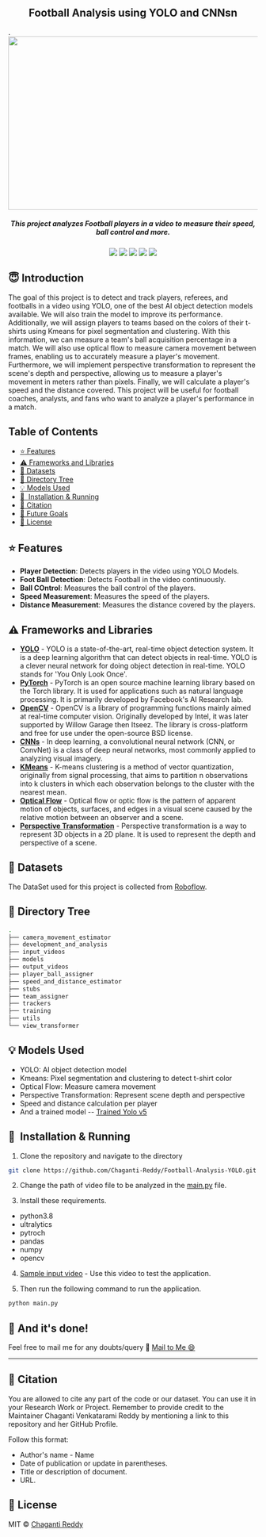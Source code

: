<h2 align="center">Football Analysis using YOLO and CNNsn</h2>. 

<div align= "center"><img src="output_videos/screenshot.png" width="550" height="350"/>
  <h5>This project analyzes Football players in a video to measure their speed, ball control and more.</h5>
</div>

<div align="center">
    <a href="https://www.python.org/"><img src="https://img.shields.io/badge/python-v3.8-blue?style=flat-square"/></a>
    <img src="https://img.shields.io/github/issues/Chaganti-Reddy/Football-Analysis-YOLO?tyle=flat-square"/>
    <img src="https://img.shields.io/github/stars/Chaganti-Reddy/Football-Analysis-YOLO?style=flat-square"/>
    <img src="https://img.shields.io/github/forks/Chaganti-Reddy/Football-Analysis-YOLO?style=flat-square"/>
    <a href="https://github.com/Chaganti-Reddy/Football-Analysis-YOLO/issues"><img src="https://img.shields.io/github/issues/Chaganti-Reddy/Football-Analysis-YOLO?style=flat-square"/></a>
</div>

## :innocent: Introduction

The goal of this project is to detect and track players, referees, and footballs in a video using YOLO, one of the best AI object detection models available. We will also train the model to improve its performance. Additionally, we will assign players to teams based on the colors of their t-shirts using Kmeans for pixel segmentation and clustering. With this information, we can measure a team's ball acquisition percentage in a match. We will also use optical flow to measure camera movement between frames, enabling us to accurately measure a player's movement. Furthermore, we will implement perspective transformation to represent the scene's depth and perspective, allowing us to measure a player's movement in meters rather than pixels. Finally, we will calculate a player's speed and the distance covered. This project will be useful for football coaches, analysts, and fans who want to analyze a player's performance in a match. 

## Table of Contents

- [:star: Features](#star-features)
- [:warning: Frameworks and Libraries](#warning-frameworks-and-libraries)
- [:file_folder: Datasets](#file_folder-datasets)
- [📂 Directory Tree](#-directory-tree)
- [:bulb: Models Used](#bulb-models-used)
- [🚀&nbsp; Installation & Running](#nbsp-installation--running)
- [:raising_hand: Citation](#raising_hand-citation)
- [:beginner: Future Goals](#beginner-future-goals)
- [:eyes: License](#eyes-license)

## :star: Features

- **Player Detection**: Detects players in the video using YOLO Models.
- **Foot Ball Detection**: Detects Football in the video continuously.
- **Ball COntrol**: Measures the ball control of the players.
- **Speed Measurement**: Measures the speed of the players.
- **Distance Measurement**: Measures the distance covered by the players.

## :warning: Frameworks and Libraries

- **[YOLO](https://github.com/ultralytics/ultralytics)** - YOLO is a state-of-the-art, real-time object detection system. It is a deep learning algorithm that can detect objects in real-time. YOLO is a clever neural network for doing object detection in real-time. YOLO stands for 'You Only Look Once'.
- **[PyTorch](https://pytorch.org/)** - PyTorch is an open source machine learning library based on the Torch library. It is used for applications such as natural language processing. It is primarily developed by Facebook's AI Research lab.
- **[OpenCV](https://opencv.org/)** - OpenCV is a library of programming functions mainly aimed at real-time computer vision. Originally developed by Intel, it was later supported by Willow Garage then Itseez. The library is cross-platform and free for use under the open-source BSD license.
- **[CNNs](https://en.wikipedia.org/wiki/Convolutional_neural_network)** - In deep learning, a convolutional neural network (CNN, or ConvNet) is a class of deep neural networks, most commonly applied to analyzing visual imagery.
- **[KMeans](https://en.wikipedia.org/wiki/K-means_clustering)** - K-means clustering is a method of vector quantization, originally from signal processing, that aims to partition n observations into k clusters in which each observation belongs to the cluster with the nearest mean.
- **[Optical Flow](https://en.wikipedia.org/wiki/Optical_flow)** - Optical flow or optic flow is the pattern of apparent motion of objects, surfaces, and edges in a visual scene caused by the relative motion between an observer and a scene.
- **[Perspective Transformation](https://en.wikipedia.org/wiki/3D_projection)** - Perspective transformation is a way to represent 3D objects in a 2D plane. It is used to represent the depth and perspective of a scene.

## :file_folder: Datasets

The DataSet used for this project is collected from [Roboflow](https://public.roboflow.com/).

## 📂 Directory Tree

```bash
.
├── camera_movement_estimator
├── development_and_analysis
├── input_videos
├── models
├── output_videos
├── player_ball_assigner
├── speed_and_distance_estimator
├── stubs
├── team_assigner
├── trackers
├── training
├── utils
└── view_transformer
```

## :bulb: Models Used

- YOLO: AI object detection model
- Kmeans: Pixel segmentation and clustering to detect t-shirt color
- Optical Flow: Measure camera movement
- Perspective Transformation: Represent scene depth and perspective
- Speed and distance calculation per player
- And a trained model -- [Trained Yolo v5](https://drive.google.com/file/d/1DC2kCygbBWUKheQ_9cFziCsYVSRw6axK/view?usp=sharing)

## 🚀&nbsp; Installation & Running

1. Clone the repository and navigate to the directory

```bash
git clone https://github.com/Chaganti-Reddy/Football-Analysis-YOLO.git && cd Football-Analysis-YOLO
```

2. Change the path of video file to be analyzed in the [main.py](main.py) file.

3. Install these requirements.

- python3.8
- ultralytics
- pytroch
- pandas
- numpy
- opencv

4. [Sample input video](https://drive.google.com/file/d/1t6agoqggZKx6thamUuPAIdN_1zR9v9S_/view?usp=sharing) - Use this video to test the application.

5. Then run the following command to run the application.

```bash
python main.py
```

## :clap: And it's done!

Feel free to mail me for any doubts/query
:email: [Mail to Me :smile:](chagantivenkataramireddy1@gmail.com)

---

## :raising_hand: Citation

You are allowed to cite any part of the code or our dataset. You can use it in your Research Work or Project. Remember to provide credit to the Maintainer Chaganti Venkatarami Reddy by mentioning a link to this repository and her GitHub Profile.

Follow this format:

- Author's name - Name
- Date of publication or update in parentheses.
- Title or description of document.
- URL.

## :eyes: License

MIT © [Chaganti Reddy](https://github.com/Chaganti-Reddy/Football-Analysis-YOLO/blob/main/LICENSE)
